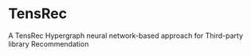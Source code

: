 # TensRec
A TensRec Hypergraph neural network-based approach for Third-party library Recommendation
